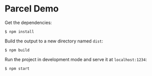 # Parcel Demo

Get the dependencies:

```text
$ npm install
```

Build the output to a new directory named `dist`:

```text
$ npm build
```

Run the project in development mode and serve it at `localhost:1234`:

```text
$ npm start
```
